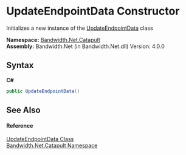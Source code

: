 ﻿# UpdateEndpointData Constructor 
 

Initializes a new instance of the <a href ="T_Bandwidth_Net_Catapult_UpdateEndpointData.md">UpdateEndpointData</a> class

**Namespace:**&nbsp;<a href ="N_Bandwidth_Net_Catapult.md">Bandwidth.Net.Catapult</a><br />**Assembly:**&nbsp;Bandwidth.Net (in Bandwidth.Net.dll) Version: 4.0.0

## Syntax

**C#**<br />
``` C#
public UpdateEndpointData()
```


## See Also


#### Reference
<a href ="T_Bandwidth_Net_Catapult_UpdateEndpointData.md">UpdateEndpointData Class</a><br /><a href ="N_Bandwidth_Net_Catapult.md">Bandwidth.Net.Catapult Namespace</a><br />